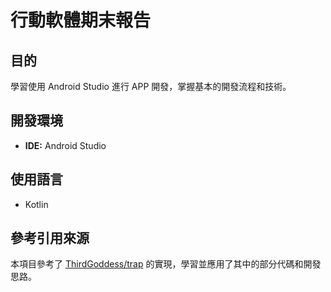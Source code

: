 # 行動軟體期末報告

## 目的
學習使用 Android Studio 進行 APP 開發，掌握基本的開發流程和技術。

## 開發環境
- **IDE:** Android Studio

## 使用語言
- Kotlin

## 參考引用來源
本項目參考了 [ThirdGoddess/trap](https://github.com/ThirdGoddess/trap/tree/master) 的實現，學習並應用了其中的部分代碼和開發思路。
